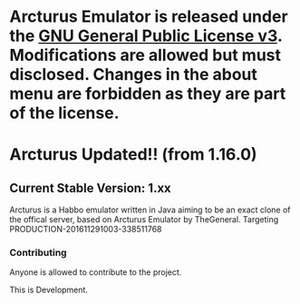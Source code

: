 # **Arcturus Emulator is released under the [GNU General Public License v3](https://www.gnu.org/licenses/gpl-3.0.txt). Modifications are allowed but must disclosed. Changes in the about menu are forbidden as they are part of the license.** #

# Arcturus Updated!! (from 1.16.0) #

## Current Stable Version: 1.xx ##
Arcturus is a Habbo emulator written in Java aiming to be an exact clone of the offical server, based on Arcturus Emulator by TheGeneral.
Targeting PRODUCTION-201611291003-338511768

### Contributing ###
Anyone is allowed to contribute to the project. 


This is Development.
